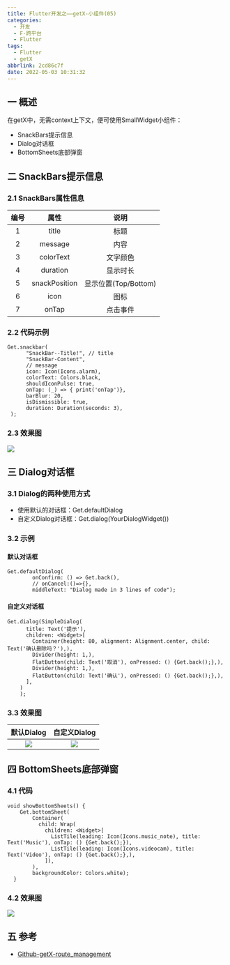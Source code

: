 ```yaml
---
title: Flutter开发之——getX-小组件(05)
categories:
  - 开发
  - F-跨平台
  - Flutter
tags:
  - Flutter
  - getX
abbrlink: 2cd86c7f
date: 2022-05-03 10:31:32
---
```

## 一 概述

在getX中，无需context上下文，便可使用SmallWidget小组件：

* SnackBars提示信息
* Dialog对话框
* BottomSheets底部弹窗

<!--more-->

## 二 SnackBars提示信息

### 2.1 SnackBars属性信息

| 编号 |     属性      |         说明         |
| :--: | :-----------: | :------------------: |
|  1   |     title     |         标题         |
|  2   |    message    |         内容         |
|  3   |   colorText   |       文字颜色       |
|  4   |   duration    |       显示时长       |
|  5   | snackPosition | 显示位置(Top/Bottom) |
|  6   |     icon      |         图标         |
|  7   |     onTap     |       点击事件       |

### 2.2 代码示例

```
Get.snackbar(
      "SnackBar--Title!", // title
      "SnackBar-Content",
      // message
      icon: Icon(Icons.alarm),
      colorText: Colors.black,
      shouldIconPulse: true,
      onTap: (_) => { print('onTap')},
      barBlur: 20,
      isDismissible: true,
      duration: Duration(seconds: 3),
 );
```

### 2.3 效果图

![][1]

## 三 Dialog对话框

### 3.1 Dialog的两种使用方式

* 使用默认的对话框：Get.defaultDialog
* 自定义Dialog对话框：Get.dialog(YourDialogWidget())

### 3.2 示例 

#### 默认对话框

```
Get.defaultDialog(
        onConfirm: () => Get.back(),
        // onCancel:()=>{},
        middleText: "Dialog made in 3 lines of code");
```

#### 自定义对话框

```
Get.dialog(SimpleDialog(
      title: Text('提示'),
      children: <Widget>[
        Container(height: 80, alignment: Alignment.center, child: Text('确认删除吗？'),),
        Divider(height: 1,),
        FlatButton(child: Text('取消'), onPressed: () {Get.back();},),
        Divider(height: 1,),
        FlatButton(child: Text('确认'), onPressed: () {Get.back();},),
      ],
    )
    );
```

### 3.3 效果图

| 默认Dialog | 自定义Dialog |
| :--------: | :----------: |
|   ![][2]   |    ![][3]    |

## 四 BottomSheets底部弹窗

### 4.1 代码

```
void showBottomSheets() {
    Get.bottomSheet(
        Container(
          child: Wrap(
            children: <Widget>[
              ListTile(leading: Icon(Icons.music_note), title: Text('Music'), onTap: () {Get.back();}),
              ListTile(leading: Icon(Icons.videocam), title: Text('Video'), onTap: () {Get.back();},),
            ]),
        ),
        backgroundColor: Colors.white);
  }
```

### 4.2 效果图
![][4]

## 五 参考
* [Github-getX-route_management](https://github.com/jonataslaw/getx/blob/master/documentation/en_US/route_management.md)



[1]:https://cdn.jsdelivr.net/gh/PGzxc/CDN@master/blog-flutter/flutter-getx-05-snackbar-preview.png
[2]:https://cdn.jsdelivr.net/gh/PGzxc/CDN@master/blog-flutter/flutter-getx-05-dialog-default.png
[3]:https://cdn.jsdelivr.net/gh/PGzxc/CDN@master/blog-flutter/flutter-getx-05-dialog-custom.png
[4]:https://cdn.jsdelivr.net/gh/PGzxc/CDN@master/blog-flutter/flutter-getx-05-bottom-sheet.png

